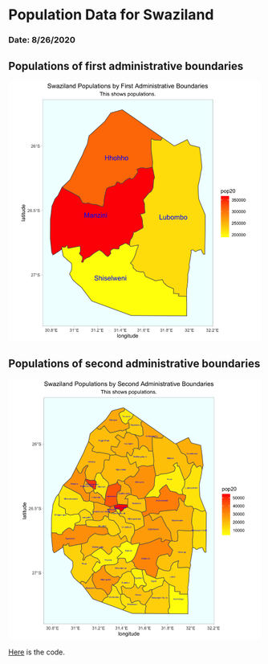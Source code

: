 # Population Data for Swaziland

### Date: 8/26/2020

## Populations of first administrative boundaries
![Swaziland Population](images/swz_pop20.png)

## Populations of second administrative boundaries
![Swaziland Population](images/swz_pop20_adm2.png)

[Here](scripts/spatialDataPracticeSwaziland.R) is the code.
